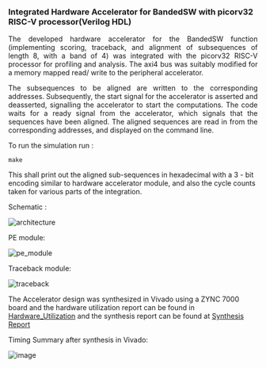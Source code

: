 ### Integrated Hardware Accelerator for BandedSW with picorv32 RISC-V processor(Verilog HDL)

<p align = "justify"> The developed hardware accelerator for the BandedSW function (implementing scoring, traceback, and alignment of subsequences of length 8, with a band of 4) was integrated with the picorv32 RISC-V processor for profiling and analysis. The axi4 bus was suitably modified for a memory mapped read/ write to the peripheral accelerator. </p>

<p align = "justify"> The subsequences to be aligned are written to the corresponding addresses. Subsequently, the start signal for the accelerator is asserted and deasserted, signalling the accelerator to start the computations. The code waits for a ready signal from the accelerator, which signals that the sequences have been aligned. The aligned sequences are read in from the corresponding addresses, and displayed on the command line. </p>

To run the simulation run : 
```
make
```
This shall print out the aligned sub-sequences in hexadecimal with a 3 - bit encoding similar to hardware accelerator module, and also the cycle counts taken for various parts of the integration.


Schematic : 

![architecture](https://user-images.githubusercontent.com/85408861/168463388-df4f14fc-21f9-4a43-a98b-c74c235d032a.png)

PE module:

![pe_module](https://user-images.githubusercontent.com/85408861/168463410-75153e96-150e-4ea1-988b-32a35b5eff05.png)


Traceback module:

![traceback](https://user-images.githubusercontent.com/85408861/168463415-ded3ec96-b676-44fe-818c-7a409a6f7c14.png)

The Accelerator design was synthesized in Vivado using a ZYNC 7000 board and the hardware utilization report can be found in [Hardware_Utilization](https://github.com/sgauthamr2001/FPGA_Genome_Alignment/blob/main/Accelerator_Integrated/bsw_acc_utilization_synth.rpt) and the synthesis report can be found at [Synthesis Report](https://github.com/sgauthamr2001/FPGA_Genome_Alignment/blob/main/Accelerator_Integrated/bsw_acc_synth_report.vds)

Timing Summary after synthesis in Vivado:

![image](https://user-images.githubusercontent.com/85408861/168473815-456e3554-9922-4953-a732-74141a6d5f89.png)
